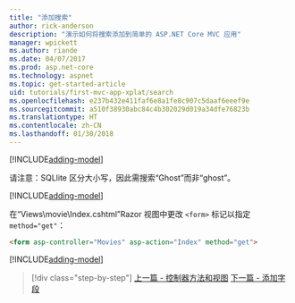 ```yaml
---
title: "添加搜索"
author: rick-anderson
description: "演示如何将搜索添加到简单的 ASP.NET Core MVC 应用"
manager: wpickett
ms.author: riande
ms.date: 04/07/2017
ms.prod: asp.net-core
ms.technology: aspnet
ms.topic: get-started-article
uid: tutorials/first-mvc-app-xplat/search
ms.openlocfilehash: e237b432e411faf6e8a1fe8c907c5daaf6eeef9e
ms.sourcegitcommit: a510f38930abc84c4b302029d019a34dfe76823b
ms.translationtype: HT
ms.contentlocale: zh-CN
ms.lasthandoff: 01/30/2018
---
```

[!INCLUDE[adding-model](../../includes/mvc-intro/search1.md)]

请注意：SQLlite 区分大小写，因此需搜索“Ghost”而非“ghost”。

[!INCLUDE[adding-model](../../includes/mvc-intro/search2.md)]

在“Views\movie\Index.cshtml”Razor 视图中更改 `<form>` 标记以指定 `method="get"`：

```html
<form asp-controller="Movies" asp-action="Index" method="get">
```

[!INCLUDE[adding-model](../../includes/mvc-intro/search3.md)]

>[!div class="step-by-step"]
[上一篇 - 控制器方法和视图](controller-methods-views.md)
[下一篇 - 添加字段](new-field.md)  
